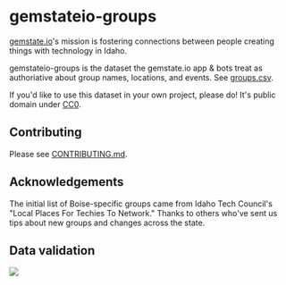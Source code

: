 # gemstateio-groups

[gemstate.io](http://gemstate.io)'s mission is fostering connections between people creating things with technology in Idaho.

gemstateio-groups is the dataset the gemstate.io app & bots treat as authoriative about group names, locations, and events. See [groups.csv](groups.csv).

If you'd like to use this dataset in your own project, please do! It's public domain under [CC0](LICENSE).

## Contributing

Please see [CONTRIBUTING.md](CONTRIBUTING.md).

## Acknowledgements
The initial list of Boise-specific groups came from Idaho Tech Council's "Local Places For Techies To Network." Thanks to others who've sent us tips about new groups and changes across the state.

## Data validation

[![](https://circleci.com/gh/waded/gemstateio-groups.png?style=shield)](https://circleci.com/gh/waded/gemstateio-groups)
